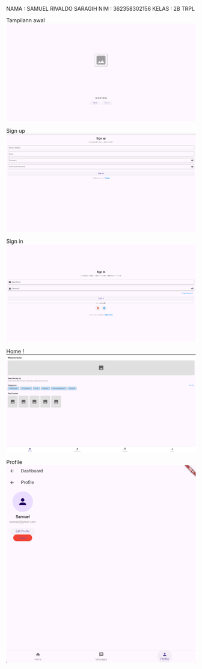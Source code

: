 NAMA    : SAMUEL RIVALDO SARAGIH
NIM     : 362358302156
KELAS   : 2B TRPL

Tampilann awal
![alt text](image-6.png)


Sign up
![gambar](image-7.png)

Sign in
![gambar](image-5.png)


Home
!![gambar](image-8.png)

Profile
![gambar](image-4.png)